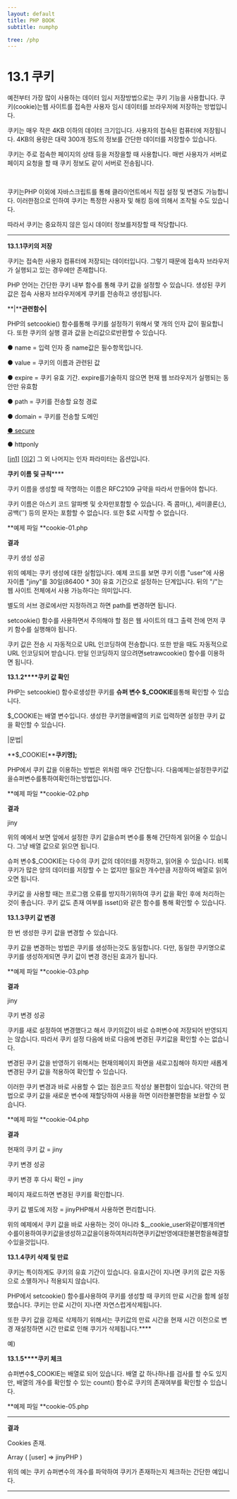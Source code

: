 ```yaml
---
layout: default
title: PHP BOOK
subtitle: numphp

tree: /php
---
```


# 13.1 쿠키

 

예전부터 가장 많이 사용하는 데이터 임시 저장방법으로는 쿠키 기능을 사용합니다. 쿠키(cookie)는웹 사이트를 접속한 사용자 임시 데이터를 브라우저에 저장하는 방법입니다. 

 

쿠키는 매우 작은 4KB 이하의 데이터 크기입니다. 사용자의 접속된 컴퓨터에 저장됩니다. 4KB의 용량은 대략 300개 정도의 정보를 간단한 데이터를 저장할수 있습니다.

 

쿠키는 주로 접속한 페이지의 상태 등을 저장을할 때 사용합니다. 매번 사용자가 서버로 페이지 요청을 할 때 쿠키 정보도 같이 서버로 전송됩니다.

 

​                              

 

쿠키는PHP 이외에 자바스크립트를 통해 클라이언트에서 직접 설정 및 변경도 가능합니다. 이러한점으로 인하여 쿠키는 특정한 사용자 및 해킹 등에 의해서 조작될 수도 있습니다.

 

따라서 쿠키는 중요하지 않은 임시 데이터 정보를저장할 때 적당합니다. 

** **

 

**13.1.1****쿠키의 저장******

쿠키는 접속한 사용자 컴퓨터에 저장되는 데이터입니다. 그렇기 때문에 접속자 브라우저가 실행되고 있는 경우에만 존재합니다.

 

PHP 언어는 간단한 쿠키 내부 함수를 통해 쿠키 값을 설정할 수 있습니다. 생성된 쿠키 값은 접속 사용자 브라우저에게 쿠키를 전송하고 생성됩니다.

 

**|****관련함수|**

 

PHP의 setcookie() 함수를통해 쿠키를 설정하기 위해서 몇 개의 인자 값이 필요합니다. 또한 쿠키의 실행 결과 값을 논리값으로반환할 수 있습니다. 

 

●     name = 입력 인자 중 name값은 필수항목입니다.

●     value = 쿠키의 이름과 관련된 값

●     expire = 쿠키 유효 기간. expire를기술하지 않으면 현재 웹 브라우저가 실행되는 동안만 유효함

●     path = 쿠키를 전송할 요청 경로

●     domain = 쿠키를 전송할 도메인

[●    secure]()

●     httponly

[[jn1\]](#_msocom_1) [[이2\]](#_msocom_2) 그 외 나머지는 인자 파라미터는 옵션입니다.

 

**쿠키 이름 및 규칙******

쿠키 이름을 생성할 때 작명하는 이름은 RFC2109 규약을 따라서 만들어야 합니다. 

 

쿠키 이름은 아스키 코드 알파벳 및 숫자만포함할 수 있습니다. 즉 콤마(,), 세미콜론(;), 공백('') 등의 문자는 포함할 수 없습니다. 또한 $로 시작할 수 없습니다.

 

**예제 파일 **cookie-01.php

 

**결과**

쿠키 생성 성공

 

위의 예제는 쿠키 생성에 대한 실험입니다. 예제 코드를 보면 쿠키 이름 "user"에 사용자이름 "jiny"를 30일(86400 * 30) 유효 기간으로 설정하는 단계입니다. 뒤의 "/"는 웹 사이트 전체에서 사용 가능하다는 의미입니다.

 

별도의 서브 경로에서만 지정하려고 하면 path를 변경하면 됩니다.

 

setcookie() 함수를 사용하면서 주의해야 할 점은 웹 사이트의 <html> 태그 출력 전에 먼저 쿠키 함수를 실행해야 됩니다.

 

쿠키 값은 전송 시 자동적으로 URL 인코딩하여 전송합니다. 또한 받을 때도 자동적으로 URL 인코딩되어 받습니다.  만일 인코딩하지 않으려면setrawcookie() 함수를 이용하면 됩니다.

 

 

**13.1.2****쿠키 값 확인**

PHP는 setcookie() 함수로생성한 쿠키를 **슈퍼 변수 $_COOKIE**를통해 확인할 수 있습니다.

 

$_COOKIE는 배열 변수입니다. 생성한 쿠키명을배열의 키로 입력하면 설정한 쿠키 값을 확인할 수 있습니다.

 

|문법|

**$_COOKIE[****쿠키명];**

 

PHP에서 쿠키 값을 이용하는 방법은 위처럼 매우 간단합니다. 다음예제는설정한쿠키값을슈퍼변수를통하여확인하는방법입니다.

 

**예제 파일 **cookie-02.php

 

**결과**

jiny

 

위의 예에서 보면 앞에서 설정한 쿠키 값을슈퍼 변수를 통해 간단하게 읽어올 수 있습니다. 그냥 배열 값으로 읽으면 됩니다.

 

슈퍼 변수$_COOKIE는 다수의 쿠키 값의 데이터를 저장하고, 읽어올 수 있습니다. 비록 쿠키가 많은 양의 데이터를 저장할 수 는 없지만 필요한 개수만큼 저장하여 배열로 읽어오면 됩니다.

 

쿠키값 을 사용할 때는 프로그램 오류를 방지하기위하여 쿠키 값을 확인 후에 처리하는 것이 좋습니다. 쿠키 값도 존재 여부를 isset()와 같은 함수를 통해 확인할 수 있습니다. 

 

 

**13.1.3****쿠키 값 변경******

 

한 번 생성한 쿠키 값을 변경할 수 있습니다.

 

쿠키 값을 변경하는 방법은 쿠키를 생성하는것도 동일합니다. 다만, 동일한 쿠키명으로 쿠키를 생성하게되면 쿠키 값이 변경 갱신된 효과가 됩니다.

 

**예제 파일 **cookie-03.php

 

**결과**

jiny

쿠키 변경 성공

 

쿠키를 새로 설정하여 변경했다고 해서 쿠키의값이 바로 슈퍼변수에 저장되어 반영되지는 않습니다. 따라서 쿠키 설정 다음에 바로 다음에 변경된 쿠키값을 확인할 수는 없습니다.

 

변경된 쿠키 값을 반영하기 위해서는 현재의페이지 화면을 새로고침해야 하지만 새롭게 변경된 쿠키 값을 적용하여 확인할 수 있습니다.

 

이러한 쿠키 변경과 바로 사용할 수 없는 점은코드 작성상 불편함이 있습니다. 약간의 편법으로 쿠키 값을 새로운 변수에 재할당하여 사용을 하면 이러한불편함을 보완할 수 있습니다.

 

**예제 파일 **cookie-04.php

 

 

**결과**

현재의 쿠키 값 = jiny

쿠키 변경 성공 

쿠키 변경 후 다시 확인 = jiny

페이지 재로드하면 변경된 쿠키를 확인합니다.

쿠키 값 별도에 저장 = jinyPHP해서 사용하면 편리합니다. 

 

위의 예제에서 쿠키 값을 바로 사용하는 것이 아니라 $__cookie_user와같이별개의변수를이용하여쿠키값을생성하고값을이용하여처리하면쿠키값반영에대한불편함을해결할수있을것입니다.

 

 

**13.1.4****쿠키 삭제 및 만료******

 

쿠키는 특이하게도 쿠키의 유효 기간이 있습니다. 유효시간이 지나면 쿠키의 값은 자동으로 소멸하거나 적용되지 않습니다.

 

PHP에서 setcookie() 함수를사용하여 쿠키를 생성할 때 쿠키의 만료 시간을 함께 설정했습니다. 쿠키는 만료 시간이 지나면 자연스럽게삭제됩니다.

 

또한 쿠키 값을 강제로 삭제하기 위해서는 쿠키값의 만료 시간을 현재 시간 이전으로 변경 재설정하면 시간 만료로 인해 쿠기가 삭제됩니다.****

 

예)

 

 

**13.1.5****쿠키 체크**

슈퍼변수$_COOKIE는 배열로 되어 있습니다. 배열 값 하나하나를 검사를 할 수도 있지만, 배열의 개수를 확인할 수 있는 count() 함수로 쿠키의 존재여부를 확인할 수 있습니다.

 

**예제 파일 **cookie-05.php

** **

 

**결과**

Cookies 존재.

Array ( [user] => jinyPHP ) 

 

위의 예는 쿠키 슈퍼변수의 개수를 파악하여 쿠키가 존재하는지 체크하는 간단한 예입니다.

** **



 

